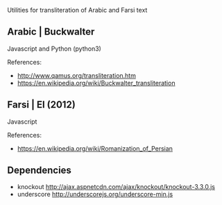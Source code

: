 Utilities for transliteration of Arabic and Farsi text


## Arabic | Buckwalter

Javascript and Python (python3)

References:
  * http://www.qamus.org/transliteration.htm
  * https://en.wikipedia.org/wiki/Buckwalter_transliteration


## Farsi | EI (2012)

Javascript

References:
  * https://en.wikipedia.org/wiki/Romanization_of_Persian


## Dependencies

  * knockout http://ajax.aspnetcdn.com/ajax/knockout/knockout-3.3.0.js
  * underscore http://underscorejs.org/underscore-min.js
